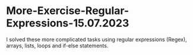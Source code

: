 # More-Exercise-Regular-Expressions-15.07.2023
I solved these more complicated tasks using regular expressions (Regex), arrays, lists, loops and if-else statements.
